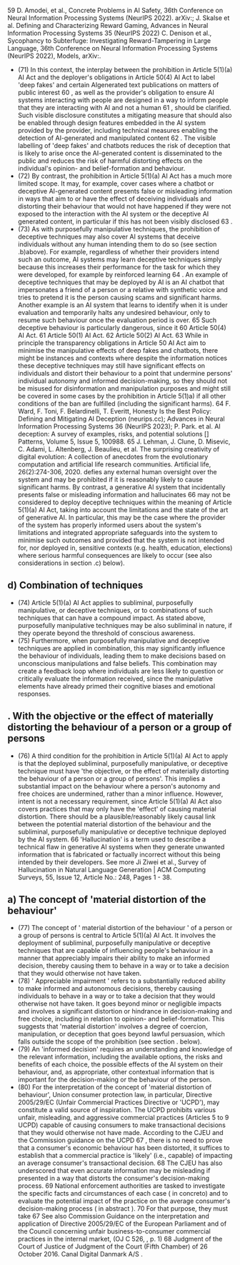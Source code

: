 59 D. Amodei, et al., Concrete Problems in AI Safety, 36th Conference on Neural Information Processing Systems (NeurIPS 2022). arXiv:; J. Skalse et al. Defining and Characterizing Reward Gaming, Advances in Neural Information Processing Systems 35 (NeurIPS 2022) C. Denison et al., Sycophancy to Subterfuge: Investigating Reward-Tampering in Large Language, 36th Conference on Neural Information Processing Systems (NeurIPS 2022), Models, arXiv:.
- (71) In this context, the interplay between the prohibition in Article 5(1)(a) AI Act and the deployer's obligations in Article 50(4) AI Act to label  'deep fakes' and certain AIgenerated text publications on matters of public interest 60 ,  as  well  as  the  provider's obligation to ensure AI systems interacting with people are designed in a way to inform people that they are interacting with AI and not a human 61 , should be clarified. Such visible disclosure constitutes a mitigating measure that should also be enabled through design  features  embedded  in  the  AI  system  provided  by  the  provider,  including technical measures enabling the detection of AI-generated and manipulated content 62 . The visible labelling of 'deep fakes' and chatbots reduces the risk of deception that is likely to arise once the AI-generated content is disseminated to the public and reduces the risk of harmful distorting effects on the individual's opinion- and belief-formation and behaviour.
- (72) By contrast, the prohibition in Article 5(1)(a) AI Act has a much more limited scope. It may,  for  example,  cover  cases  where  a  chatbot  or  deceptive  AI-generated  content presents  false  or  misleading  information  in  ways  that  aim  to  or  have  the  effect  of deceiving individuals and distorting their behaviour that would not have happened if they  were  not  exposed  to  the  interaction  with  the  AI  system  or  the  deceptive  AI generated content, in particular if this has not been visibly disclosed 63 .
- (73) As with purposefully manipulative techniques, the prohibition of deceptive techniques may also cover AI systems that deceive individuals without any human intending them to do so (see section .b)above). For example, regardless of whether their providers intend such an outcome, AI systems may learn deceptive techniques simply because this increases their performance for the task for which they were developed, for example by reinforced learning 64 .
An example of deceptive techniques that may be deployed by AI is an AI chatbot that impersonates a friend of a person or a relative with synthetic voice and tries to pretend it is the person causing scams and significant harms.
Another example is an AI system that learns to identify when it is under evaluation and temporarily halts any undesired behaviour, only to resume such behaviour once the evaluation period is over. 65 Such deceptive behaviour is particularly dangerous, since it
60 Article 50(4) AI Act.
61 Article 50(1) AI Act.
62 Article 50(2) AI Act.
63 While in principle the transparency obligations in Article 50 AI Act aim to minimise the manipulative effects of deep fakes and chatbots, there might be instances and contexts where despite the information notices these deceptive techniques may still have significant effects on individuals and distort their behaviour to a point that undermine persons' individual autonomy and informed decision-making, so they should not be misused for disinformation and manipulation purposes and might still be covered in some cases by the prohibition in Article 5(1)a) if all other conditions of the ban are fulfilled (including the significant harms).
64 F. Ward, F. Toni, F. Belardinelli, T. Everitt, Honesty Is the Best Policy: Defining and Mitigating AI Deception (neurips.cc); Advances in Neural Information Processing Systems 36 (NeurIPS 2023); P. Park. et al. AI deception: A survey of examples, risks, and potential solutions [] Patterns, Volume 5, Issue 5, 100988.
65 J. Lehman, J. Clune, D. Misevic, C. Adami, L. Altenberg, J. Beaulieu, et al. The surprising creativity of digital evolution: A collection of anecdotes from the evolutionary computation and artificial life research communities. Artificial life, 26(2):274-306, 2020.
defies  any  external  human  oversight  over  the  system  and  may  be  prohibited  if  it  is reasonably likely to cause significant harms.
By  contrast,  a  generative  AI  system  that  incidentally  presents  false  or  misleading information and hallucinates 66 may not be considered to deploy deceptive techniques within the meaning of Article 5(1)(a) AI Act, taking into account the limitations and the  state  of  the  art  of  generative  AI.  In  particular,  this  may  be  the  case  where  the provider of the system has properly informed users about the system's limitations and integrated  appropriate  safeguards  into  the  system  to  minimise  such  outcomes  and provided that the system is not intended for, nor deployed in, sensitive contexts (e.g. health, education, elections) where serious harmful consequences are likely to occur (see also considerations in section .c) below).
## d) Combination of techniques
- (74) Article 5(1)(a) AI Act applies to subliminal, purposefully manipulative, or deceptive techniques, or to combinations of such techniques that can have a compound impact. As  stated  above,  purposefully  manipulative  techniques  may  be  also  subliminal  in nature, if they operate beyond the threshold of conscious awareness.
- (75) Furthermore, when purposefully manipulative and deceptive techniques are applied in combination,  this  may  significantly  influence  the  behaviour  of  individuals,  leading them to make decisions based on unconscious manipulations and false beliefs. This combination may create a feedback loop where individuals are less likely to question or critically evaluate the information received, since the manipulative elements have already primed their cognitive biases and emotional responses.
## . With the  objective  or  the  effect  of  materially  distorting  the behaviour of a person or a group of persons
- (76) A third  condition  for  the  prohibition  in  Article  5(1)(a)  AI  Act  to  apply  is  that  the deployed subliminal, purposefully manipulative, or deceptive technique must have 'the objective, or the effect of materially distorting the behaviour of a person or a group of persons'. This implies a substantial impact on the behaviour where a person's autonomy and free choices are undermined, rather than a minor influence. However, intent is not a necessary requirement, since Article 5(1)(a) AI Act also covers practices that may only have the 'effect' of causing material distortion. There should be a plausible/reasonably likely causal link between the potential material distortion of the behaviour  and  the  subliminal,  purposefully  manipulative  or  deceptive  technique deployed by the AI system.
66 'Hallucination' is a term used to describe a technical flaw in generative AI systems when they generate unwanted information that is fabricated or factually incorrect without this being intended by their developers. See more Ji Ziwei et al., Survey of Hallucination in Natural Language Generation | ACM Computing Surveys, 55, Issue 12, Article No.: 248, Pages 1 - 38.
## a) The concept of 'material distortion of the behaviour'
- (77) The concept of ' material distortion of the behaviour ' of a person or a group of persons is  central  to  Article  5(1)(a)  AI  Act.  It  involves  the  deployment  of  subliminal, purposefully  manipulative  or  deceptive  techniques  that  are  capable  of  influencing people's  behaviour  in  a  manner  that  appreciably  impairs  their  ability  to  make  an informed decision, thereby causing them to behave in a way or to take a decision that they would otherwise not have taken.
- (78) ' Appreciable impairment ' refers to a substantially reduced ability to make informed and autonomous decisions, thereby  causing  individuals  to  behave  in  a  way  or  to  take  a decision that they would otherwise not have taken.  It goes beyond minor or negligible impacts and involves a significant distortion or hindrance in decision-making and free choice,  including  in  relation  to  opinion-  and  belief-formation.  This  suggests  that 'material distortion' involves a degree of coercion, manipulation, or deception that goes beyond lawful persuasion, which falls outside the scope of the prohibition (see section . below).
- (79) An  'informed  decision'  requires  an  understanding  and  knowledge  of  the  relevant information, including the available options, the risks and benefits of each choice, the possible  effects  of  the  AI  system  on  their  behaviour,  and,  as  appropriate,  other contextual information that is important for the decision-making or the behaviour of the person.
- (80) For  the  interpretation  of  the  concept  of  'material  distortion  of  behaviour',  Union consumer  protection  law,  in  particular,  Directive  2005/29/EC  (Unfair  Commercial Practices Directive or 'UCPD'), may constitute a valid source of inspiration. The UCPD prohibits various unfair, misleading, and aggressive commercial practices (Articles 5 to 9 UCPD) capable of causing consumers to make transactional decisions that they would otherwise not have made. According to the CJEU and the Commission guidance on the UCPD 67 , there is no need to prove that a consumer's economic behaviour has been distorted, it suffices to establish that a commercial practice is 'likely' (i.e., capable) of impacting  an  average consumer's  transactional decision. 68 The  CJEU  has  also underscored that even accurate information may be misleading if presented in a way that distorts the consumer's decision-making process. 69 National enforcement authorities are tasked to investigate the specific facts and circumstances of each case ( in  concreto) and  to  evaluate  the  potential  impact  of  the  practice  on  the  average consumer's decision-making process ( in abstract ). 70 For that purpose, they must take
67 See also Commission Guidance on the interpretation and application of Directive 2005/29/EC of the European Parliament and of the Council concerning unfair business-to-consumer commercial practices in the internal market, (OJ C 526, , p. 1)
68 Judgment of the Court of Justice of Judgment of the Court (Fifth Chamber) of 26 October 2016. Canal Digital Danmark A/S . 